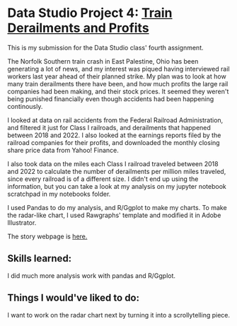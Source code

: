# Data Studio Project 4: [Train Derailments and Profits](https://rachel-el-p.github.io/train_derailment_and_profits/)

This is my submission for the Data Studio class' fourth assignment.

The Norfolk Southern train crash in East Palestine, Ohio has been generating a lot of news, and my interest was piqued having interviewed rail workers last year ahead of their planned strike. My plan was to look at how many train derailments there have been, and how much profits the large rail companies had been making, and their stock prices. It seemed they weren't being punished financially even though accidents had been happening continously. 

I looked at data on rail accidents from the Federal Railroad Administration, and filtered it just for Class I railroads, and derailments that happened between 2018 and 2022. I also looked at the earnings reports filed by the railroad companies for their profits, and downloaded the monthly closing share price data from Yahoo! Finance.

I also took data on the miles each Class I railroad traveled between 2018 and 2022 to calculate the number of derailments per million miles traveled, since every railroad is of a different size. I didn't end up using the information, but you can take a look at my analysis on my jupyter notebook scratchpad in my notebooks folder.

I used Pandas to do my analysis, and R/Ggplot to make my charts. To make the radar-like chart, I used Rawgraphs' template and modified it in Adobe Illustrator.

The story webpage is [here.](https://rachel-el-p.github.io/train_derailment_and_profits/)

## Skills learned: 
I did much more analysis work with pandas and R/Ggplot.  

## Things I would've liked to do:
I want to work on the radar chart next by turning it into a scrollytelling piece. 

 
